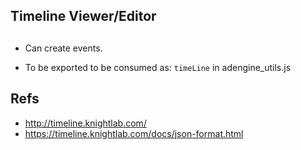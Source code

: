 ## Timeline Viewer/Editor

## 
* Can create events.

* To be exported to be consumed as: `timeLine` in adengine_utils.js

## Refs
* http://timeline.knightlab.com/
* https://timeline.knightlab.com/docs/json-format.html